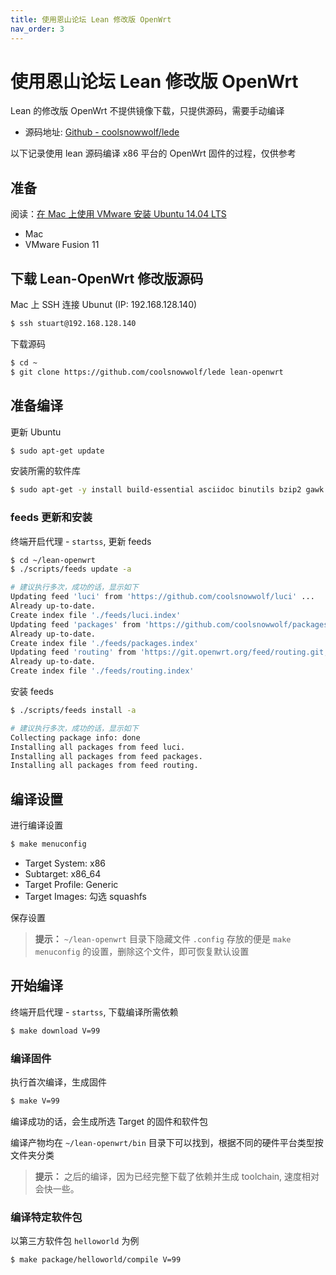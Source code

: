 ```yaml
---
title: 使用恩山论坛 Lean 修改版 OpenWrt
nav_order: 3
---
```


# 使用恩山论坛 Lean 修改版 OpenWrt

Lean 的修改版 OpenWrt 不提供镜像下载，只提供源码，需要手动编译

* 源码地址: [Github - coolsnowwolf/lede](https://github.com/coolsnowwolf/lede)

以下记录使用 lean 源码编译 x86 平台的 OpenWrt 固件的过程，仅供参考

## 准备

阅读：[在 Mac 上使用 VMware 安装 Ubuntu 14.04 LTS](https://stuarthua.github.io/oh-my-openwrt/mac-vmware-install-ubuntu.html)

* Mac
* VMware Fusion 11

## 下载 Lean-OpenWrt 修改版源码

Mac 上 SSH 连接 Ubunut (IP: 192.168.128.140)

```bash
$ ssh stuart@192.168.128.140
```

下载源码

```bash
$ cd ~
$ git clone https://github.com/coolsnowwolf/lede lean-openwrt
```

## 准备编译

更新 Ubuntu

```bash
$ sudo apt-get update
```

安装所需的软件库

```bash
$ sudo apt-get -y install build-essential asciidoc binutils bzip2 gawk gettext git libncurses5-dev libz-dev patch unzip zlib1g-dev lib32gcc1 libc6-dev-i386 subversion flex uglifyjs git-core gcc-multilib p7zip p7zip-full msmtp libssl-dev texinfo libglib2.0-dev xmlto qemu-utils upx libelf-dev autoconf automake libtool autopoint
```

### feeds 更新和安装

终端开启代理 - `startss`, 更新 feeds

```bash
$ cd ~/lean-openwrt
$ ./scripts/feeds update -a

# 建议执行多次，成功的话，显示如下
Updating feed 'luci' from 'https://github.com/coolsnowwolf/luci' ...
Already up-to-date.
Create index file './feeds/luci.index'
Updating feed 'packages' from 'https://github.com/coolsnowwolf/packages' ...
Already up-to-date.
Create index file './feeds/packages.index'
Updating feed 'routing' from 'https://git.openwrt.org/feed/routing.git;openwrt-18.06' ...
Already up-to-date.
Create index file './feeds/routing.index'
```

安装 feeds

```bash
$ ./scripts/feeds install -a

# 建议执行多次，成功的话，显示如下
Collecting package info: done
Installing all packages from feed luci.
Installing all packages from feed packages.
Installing all packages from feed routing.
```

## 编译设置

进行编译设置

```bash
$ make menuconfig
```

* Target System: x86
* Subtarget: x86_64
* Target Profile: Generic
* Target Images: 勾选 squashfs

保存设置

> **提示：** `~/lean-openwrt` 目录下隐藏文件 `.config` 存放的便是 `make menuconfig` 的设置，删除这个文件，即可恢复默认设置

## 开始编译

终端开启代理 - `startss`, 下载编译所需依赖

```bash
$ make download V=99
```

### 编译固件

执行首次编译，生成固件

```bash
$ make V=99
```

编译成功的话，会生成所选 Target 的固件和软件包

编译产物均在 `~/lean-openwrt/bin` 目录下可以找到，根据不同的硬件平台类型按文件夹分类

> **提示：** 之后的编译，因为已经完整下载了依赖并生成 toolchain, 速度相对会快一些。

### 编译特定软件包

以第三方软件包 `helloworld` 为例

```bash
$ make package/helloworld/compile V=99
```